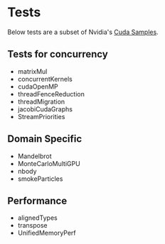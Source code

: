 # Tests

Below tests are a subset of Nvidia's [Cuda Samples](https://github.com/NVIDIA/cuda-samples).

## Tests for concurrency

- matrixMul
- concurrentKernels
- cudaOpenMP
- threadFenceReduction
- threadMigration
- jacobiCudaGraphs
- StreamPriorities


## Domain Specific

- Mandelbrot
- MonteCarloMultiGPU
- nbody
- smokeParticles

## Performance

- alignedTypes
- transpose
- UnifiedMemoryPerf